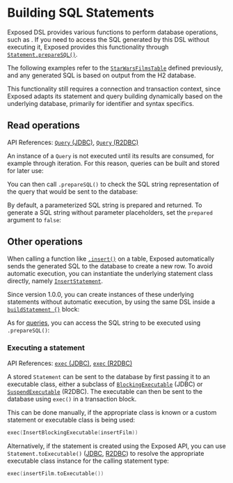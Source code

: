 <show-structure for="chapter,procedure" depth="2"/>

# Building SQL Statements

Exposed DSL provides various functions to perform database operations, such as [](DSL-CRUD-operations.topic).
If you need to access the SQL generated by this DSL without executing it,
Exposed provides this functionality through [`Statement.prepareSQL()`](https://jetbrains.github.io/Exposed/api/exposed-core/org.jetbrains.exposed.v1.core.statements/-statement/prepare-s-q-l.html).

The following examples refer to the [`StarWarsFilmsTable`](DSL-Table-Types.topic) defined previously, and any generated
SQL is based on output from the H2 database.

<note>
This functionality still requires a connection and transaction context, since Exposed adapts its statement and query
building dynamically based on the underlying database, primarily for identifier and syntax specifics.
</note>

## Read operations

<tldr>
    <p>API References: <a href="https://jetbrains.github.io/Exposed/api/exposed-jdbc/org.jetbrains.exposed.v1.jdbc/-query/index.html"><code>Query</code> (JDBC)</a>, 
    <a href="https://jetbrains.github.io/Exposed/api/exposed-r2dbc/org.jetbrains.exposed.v1.r2dbc/-query/index.html"><code>Query</code> (R2DBC)</a>  
    </p>
</tldr>

An instance of a `Query` is not executed until its results are consumed, for example through iteration.
For this reason, queries can be built and stored for later use:

<code-block lang="kotlin"
    src="exposed-dsl/src/main/kotlin/org/example/examples/BuildStatementExamples.kt"
    include-symbol="filmQuery"/>

You can then call `.prepareSQL()` to check the SQL string representation of the query that would be sent to the database:

<code-block lang="kotlin"
    src="exposed-dsl/src/main/kotlin/org/example/examples/BuildStatementExamples.kt"
    include-symbol="querySql"/>

<code-block lang="kotlin"
    src="exposed-dsl/src/main/kotlin/org/example/examples/BuildStatementExamples.kt"
    include-lines="27-29"/>

By default, a parameterized SQL string is prepared and returned. To generate a SQL string without parameter placeholders,
set the `prepared` argument to `false`:

<code-block lang="kotlin"
    src="exposed-dsl/src/main/kotlin/org/example/examples/BuildStatementExamples.kt"
    include-symbol="fullQuerySql"/>

<code-block lang="kotlin"
    src="exposed-dsl/src/main/kotlin/org/example/examples/BuildStatementExamples.kt"
    include-lines="38-40"/>

## Other operations

When calling a function like [`.insert()`](DSL-CRUD-operations.topic#insert) on a table, Exposed automatically sends the generated SQL
to the database to create a new row. To avoid automatic execution, you can instantiate the underlying statement class directly, namely
[`InsertStatement`](https://jetbrains.github.io/Exposed/api/exposed-core/org.jetbrains.exposed.v1.core.statements/-insert-statement/index.html).

Since version 1.0.0, you can create instances of these underlying statements without automatic execution, by using
the same DSL inside a [`buildStatement {}`](https://jetbrains.github.io/Exposed/api/exposed-core/org.jetbrains.exposed.v1.core.statements/build-statement.html) block:

<code-block lang="kotlin"
    src="exposed-dsl/src/main/kotlin/org/example/examples/BuildStatementExamples.kt"
    include-symbol="insertFilm"/>

As for [queries](#read-operations), you can access the SQL string to be executed using `.prepareSQL()`:

<code-block lang="kotlin"
    src="exposed-dsl/src/main/kotlin/org/example/examples/BuildStatementExamples.kt"
    include-symbol="preparedSql"/>

<code-block lang="kotlin"
    src="exposed-dsl/src/main/kotlin/org/example/examples/BuildStatementExamples.kt"
    include-lines="57"/>

<code-block lang="kotlin"
    src="exposed-dsl/src/main/kotlin/org/example/examples/BuildStatementExamples.kt"
    include-symbol="fullSql"/>

<code-block lang="kotlin"
    src="exposed-dsl/src/main/kotlin/org/example/examples/BuildStatementExamples.kt"
    include-lines="64"/>

### Executing a statement

<tldr>
    <p>API References: <a href="https://jetbrains.github.io/Exposed/api/exposed-jdbc/org.jetbrains.exposed.v1.jdbc/-jdbc-transaction/exec.html"><code>exec</code> (JDBC)</a>, 
    <a href="https://jetbrains.github.io/Exposed/api/exposed-r2dbc/org.jetbrains.exposed.v1.r2dbc/-r2dbc-transaction/exec.html"><code>exec</code> (R2DBC)</a>  
    </p>
</tldr>

A stored `Statement` can be sent to the database by first passing it to an executable class, either a subclass
of [`BlockingExecutable`](https://jetbrains.github.io/Exposed/api/exposed-jdbc/org.jetbrains.exposed.v1.jdbc.statements/-blocking-executable/index.html) (JDBC)
or [`SuspendExecutable`](https://jetbrains.github.io/Exposed/api/exposed-r2dbc/org.jetbrains.exposed.v1.r2dbc.statements/-suspend-executable/index.html) (R2DBC).
The executable can then be sent to the database using `exec()` in a transaction block.

This can be done manually, if the appropriate class is known or a custom statement or executable class is being used:

```kotlin
exec(InsertBlockingExecutable(insertFilm))
```

Alternatively, if the statement is created using the Exposed API, you can use `Statement.toExecutable()`
([JDBC](https://jetbrains.github.io/Exposed/api/exposed-jdbc/org.jetbrains.exposed.v1.jdbc.statements/to-executable.html),
[R2DBC](https://jetbrains.github.io/Exposed/api/exposed-r2dbc/org.jetbrains.exposed.v1.r2dbc.statements/to-executable.html))
to resolve the appropriate executable class instance for the calling statement type:

```kotlin
exec(insertFilm.toExecutable())
```
